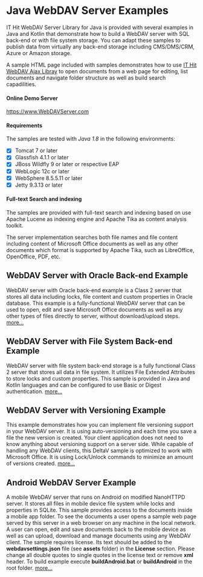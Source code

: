 # Java WebDAV Server Examples
IT Hit WebDAV Server Library for Java is provided with several examples in Java and Kotlin that demonstrate how to build a WebDAV server with SQL back-end or with file system storage. You can adapt these samples to publish data from virtually any back-end storage including CMS/DMS/CRM, Azure or Amazon storage. 

A sample HTML page included with samples demonstrates how to use [IT Hit WebDAV Ajax Libray](https://www.webdavsystem.com/ajax/) to open documents from a web page for editing, list documents and navigate folder structure as well as build search capadilities.

#### Online Demo Server
https://www.WebDAVServer.com

#### Requirements
The samples are tested with _Java 1.8_ in the following environments:
- [x] Tomcat 7 or later
- [x] Glassfish 4.1.1 or later
- [x] JBoss Wildfly 9 or later or respective EAP
- [x] WebLogic 12c or later
- [x] WebSphere 8.5.5.11 or later
- [x] Jetty 9.3.13 or later

#### Full-text Search and indexing
The samples are provided with full-text search and indexing based on use Apache Lucene as indexing engine and Apache Tika as content analysis toolkit.

The server implementation searches both file names and file content including content of Microsoft Office documents as well as any other documents which format is supported by Apache Tika, such as LibreOffice, OpenOffice, PDF, etc.

## WebDAV Server with Oracle Back-end Example
WebDAV server with Oracle back-end example is a Class 2 server that stores all data including locks, file content and custom properties in Oracle database. 
This example is a fully-functional WebDAV server that can be used to open, edit and save Microsoft Office documents as well as any other types of files directly to server, without download/upload steps. [more...](https://www.webdavsystem.com/javaserver/server_examples/sql_storage/)

## WebDAV Server with File System Back-end Example
WebDAV server with file system back-end storage is a fully functional Class 2 server that stores all data in file system. It utilizes File Extended Attributes to store locks and custom properties. This sample is provided in Java and Kotlin languages and can be configured to use Basic or Digest authentication. [more...](https://www.webdavsystem.com/javaserver/server_examples/storage_file_system/)

## WebDAV Server with Versioning Example
This example demonstrates how you can implement file versioning support in your WebDAV server. It is using auto-versioning and each time you save a file the new version is created. Your client application does not need to know anything about versioning support on a server side. While capable of handling any WebDAV clients, this DeltaV sample is optimized to work with Microsoft Office. It is using Lock/Unlock commands to minimize an amount of versions created. [more...](https://www.webdavsystem.com/javaserver/server_examples/deltav_storage/)

## Android WebDAV Server Example
 A mobile WebDAV server that runs on Android on modified NanoHTTPD server. It stores all files in mobile device file system while locks and properties in SQLite. This sample provides access to the documents inside a mobile app folder. To see the documents a user opens a sample web page served by this server in a web browser on any machine in the local network. A user can open, edit and save documents back to the mobile device as well as can upload, download and manage documents using any WebDAV client. The sample requires license. 
 Its text should be added to the **webdavsettings.json** file (see **assets** folder) in the **License** section. Please change all double quotes to single quotes in the license text or remove **xml** header.
 To build example execute **buildAndroid.bat** or **buildAndroid**  in the root folder.  [more...](https://www.webdavsystem.com/javaserver/server_examples/android/)